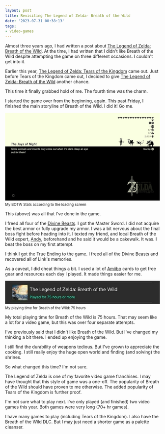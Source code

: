```yaml
---
layout: post
title: Revisiting The Legend of Zelda- Breath of the Wild
date: '2023-07-31 00:38:13'
tags:
- video-games
---
```


Almost three years ago, I had written a post about [The Legend of Zelda: Breath of the Wild](/2020/08/20/the-legend-of-zelda-breath-of-the-wild/). At the time, I had written that I didn't like Breath of the Wild despite attempting the game on three different occasions. I couldn't get into it.

Earlier this year, [The Legend of Zelda: Tears of the Kingdom](https://zelda.nintendo.com/tears-of-the-kingdom/) came out. Just before Tears of the Kingdom came out, I decided to give [The Legend of Zelda: Breath of the Wild](https://zelda.nintendo.com/breath-of-the-wild/) another chance.

This time it finally grabbed hold of me. The fourth time was the charm.

I started the game over from the beginning, again. This past Friday, I finished the main storyline of Breath of the Wild. I did it! Go me.

<div class="py-3">
	<div class="card shadow-sm">
		<img class="img-fluid" src="/public/images/2023/revisiting-the-legend-of-zelda-breath-of-the-wild/botw.jpg">
		<div class="card-body mx-auto">
			<small>My BOTW Stats according to the loading screen</small>
		</div>
	</div>
</div>

This (above) was all that I've done in the game.

I freed all four of the [Divine Beasts](https://zelda.fandom.com/wiki/Divine_Beast). I got the Master Sword. I did not acquire the best armor or fully upgrade my armor. I was a bit nervous about the final boss fight before heading into it. I texted my friend, and local Breath of the Wild expert, [Andy](http://cleanswifter.com/), beforehand and he said it would be a cakewalk. It was. I beat the boss on my first attempt.

I think I got the True Ending to the game. I freed all of the Divine Beasts and recovered all of Link's memories.

As a caveat, I did cheat things a bit. I used a lot of [Amiibo](https://www.nintendo.com/amiibo/) cards to get free gear and resources each day I played. It made things easier for me.

<div class="py-3">
	<div class="card shadow-sm">
		<img class="img-fluid" src="/public/images/2023/revisiting-the-legend-of-zelda-breath-of-the-wild/botw-playtime.jpg">
		<div class="card-body mx-auto">
			<small>My playing time for Breath of the Wild: 75 hours</small>
		</div>
	</div>
</div>

My total playing time for Breath of the Wild is 75 hours. That may seem like a lot for a video game, but this was over four separate attempts.

I've previously said that I didn't like Breath of the Wild. But I've changed my thinking a bit there. I ended up enjoying the game.

I still find the durability of weapons tedious. But I've grown to appreciate the cooking. I still really enjoy the huge open world and finding (and solving) the shrines.

So what changed this time? I'm not sure.

The Legend of Zelda is one of my favorite video game franchises. I may have thought that this style of game was a one-off. The popularity of Breath of the Wild should have proven to me otherwise. The added popularity of Tears of the Kingdom is further proof.

I'm not sure what to play next. I've only played (and finished) two video games this year. Both games were very long (70+ hr games).

I have many games to play (including Tears of the Kingdom). I also have the Breath of the Wild DLC. But I may just need a shorter game as a palette cleanser.


